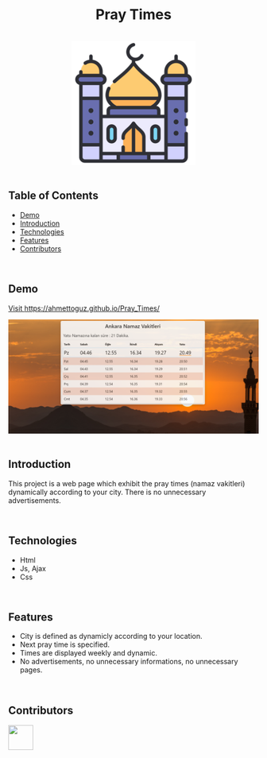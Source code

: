 <h1 align="center">Pray Times</h1> 

<br>

<div align="center">
    <img width=250 src="/assets/img/icon/favicon.png">
</div>

<br/>

## Table of Contents

- [Demo](#demo)
- [Introduction](#introduction)
- [Technologies](#technologies)
- [Features](#features)
- [Contributors](#contributors)

<br/>

## Demo

<a href="https://ahmettoguz.github.io/Pray_Times/" target="_blank">Visit https://ahmettoguz.github.io/Pray_Times/</a>
    
<div align="center">
    <img width=1000 src="/assets/img/demo/demo2.png">
</div>

<br/>

## Introduction

This project is a web page which exhibit the pray times (namaz vakitleri) dynamically according to your city. There is no unnecessary advertisements.

<br/>

## Technologies

* Html
* Js, Ajax
* Css

<br/>

## Features

* City is defined as dynamicly according to your location.
* Next pray time is specified.
* Times are displayed weekly and dynamic.
* No advertisements, no unnecessary informations, no unnecessary pages.

<br/>

## Contributors

<a href="https://github.com/ahmettoguz" target="_blank"><img width=50 height=50 src="https://avatars.githubusercontent.com/u/101711642?v=4"></a>
